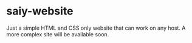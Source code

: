 # saiy-website
Just a simple HTML and CSS only website that can work on any host. A more complex site will be available soon.
